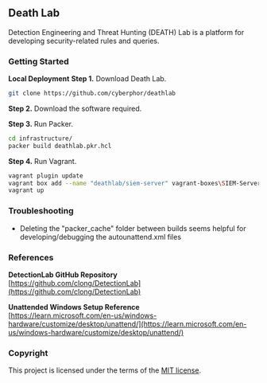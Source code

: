 ## Death Lab
Detection Engineering and Threat Hunting (DEATH) Lab is a platform for developing security-related rules and queries. 

### Getting Started
**Local Deployment**
**Step 1.** Download Death Lab. 
```bash
git clone https://github.com/cyberphor/deathlab
```

**Step 2.** Download the software required. 

**Step 3.** Run Packer.
```bash
cd infrastructure/
packer build deathlab.pkr.hcl
```

**Step 4.** Run Vagrant.
```bash
vagrant plugin update
vagrant box add --name "deathlab/siem-server" vagrant-boxes\SIEM-Server.box --force
vagrant up
```

### Troubleshooting
* Deleting the "packer_cache" folder between builds seems helpful for developing/debugging the autounattend.xml files

### References
**DetectionLab GitHub Repository**  
[https://github.com/clong/DetectionLab](https://github.com/clong/DetectionLab)

**Unattended Windows Setup Reference**  
[https://learn.microsoft.com/en-us/windows-hardware/customize/desktop/unattend/](https://learn.microsoft.com/en-us/windows-hardware/customize/desktop/unattend/)

### Copyright
This project is licensed under the terms of the [MIT license](/LICENSE).
